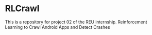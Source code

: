 # RLCrawl
This is a repository for project 02 of the REU internship. Reinforcement Learning to Crawl Android Apps and Detect Crashes
